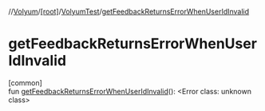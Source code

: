 //[Volyum](../../../index.md)/[[root]](../index.md)/[VolyumTest](index.md)/[getFeedbackReturnsErrorWhenUserIdInvalid](get-feedback-returns-error-when-user-id-invalid.md)

# getFeedbackReturnsErrorWhenUserIdInvalid

[common]\
fun [getFeedbackReturnsErrorWhenUserIdInvalid](get-feedback-returns-error-when-user-id-invalid.md)(): &lt;Error class: unknown class&gt;